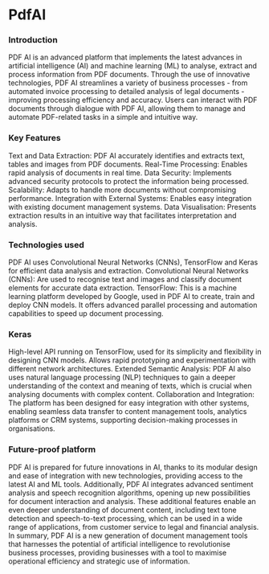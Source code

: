 # PdfAI

### Introduction
PDF AI is an advanced platform that implements the latest advances in artificial intelligence (AI) and machine learning (ML) to analyse, extract and process information from PDF documents. Through the use of innovative technologies, PDF AI streamlines a variety of business processes - from automated invoice processing to detailed analysis of legal documents - improving processing efficiency and accuracy.
Users can interact with PDF documents through dialogue with PDF AI, allowing them to manage and automate PDF-related tasks in a simple and intuitive way.


### Key Features
Text and Data Extraction: PDF AI accurately identifies and extracts text, tables and images from PDF documents.
Real-Time Processing: Enables rapid analysis of documents in real time.
Data Security: Implements advanced security protocols to protect the information being processed.
Scalability: Adapts to handle more documents without compromising performance.
Integration with External Systems: Enables easy integration with existing document management systems.
Data Visualisation: Presents extraction results in an intuitive way that facilitates interpretation and analysis.


### Technologies used
PDF AI uses Convolutional Neural Networks (CNNs), TensorFlow and Keras for efficient data analysis and extraction.
Convolutional Neural Networks (CNNs):
Are used to recognise text and images and classify document elements for accurate data extraction.
TensorFlow:
This is a machine learning platform developed by Google, used in PDF AI to create, train and deploy CNN models. It offers advanced parallel processing and automation capabilities to speed up document processing.


### Keras
High-level API running on TensorFlow, used for its simplicity and flexibility in designing CNN models. Allows rapid prototyping and experimentation with different network architectures.
Extended Semantic Analysis:
PDF AI also uses natural language processing (NLP) techniques to gain a deeper understanding of the context and meaning of texts, which is crucial when analysing documents with complex content.
Collaboration and Integration:
The platform has been designed for easy integration with other systems, enabling seamless data transfer to content management tools, analytics platforms or CRM systems, supporting decision-making processes in organisations.


### Future-proof platform
PDF AI is prepared for future innovations in AI, thanks to its modular design and ease of integration with new technologies, providing access to the latest AI and ML tools.
Additionally, PDF AI integrates advanced sentiment analysis and speech recognition algorithms, opening up new possibilities for document interaction and analysis. These additional features enable an even deeper understanding of document content, including text tone detection and speech-to-text processing, which can be used in a wide range of applications, from customer service to legal and financial analysis.
In summary, PDF AI is a new generation of document management tools that harnesses the potential of artificial intelligence to revolutionise business processes, providing businesses with a tool to maximise operational efficiency and strategic use of information.